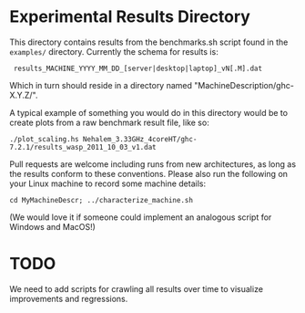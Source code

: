
Experimental Results Directory
==============================

This directory contains results from the benchmarks.sh script found in
the `examples/` directory.  Currently the schema for results is:

     results_MACHINE_YYYY_MM_DD_[server|desktop|laptop]_vN[.M].dat

Which in turn should reside in a directory named "MachineDescription/ghc-X.Y.Z/".

A typical example of something you would do in this directory would be
to create plots from a raw benchmark result file, like so:

    ./plot_scaling.hs Nehalem_3.33GHz_4coreHT/ghc-7.2.1/results_wasp_2011_10_03_v1.dat 


Pull requests are welcome including runs from new architectures, as
long as the results conform to these conventions. Please also run the
following on your Linux machine to record some machine details:

    cd MyMachineDescr; ../characterize_machine.sh

(We would love it if someone could implement an analogous script for Windows and MacOS!)


TODO 
====

We need to add scripts for crawling all results over time to visualize
improvements and regressions.

